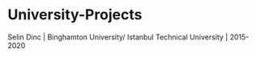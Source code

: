 # University-Projects

Selin Dinc | Binghamton University/ Istanbul Technical University | 2015-2020
